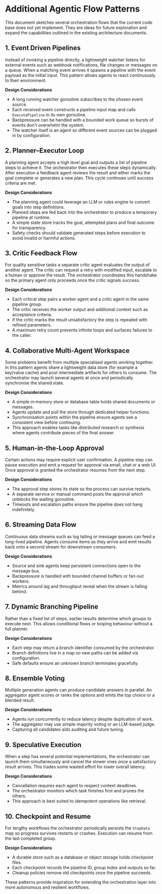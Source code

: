 # Additional Agentic Flow Patterns

This document sketches several orchestration flows that the current code base does not yet implement. They are ideas for future exploration and expand the capabilities outlined in the existing architecture documents.

## 1. Event Driven Pipelines

Instead of invoking a pipeline directly, a lightweight watcher listens for external events such as webhook notifications, file changes or messages on a queue. When a matching event arrives it spawns a pipeline with the event payload as the initial input. This pattern allows agents to react continuously to their environment.

**Design Considerations**

- A long running watcher goroutine subscribes to the chosen event source.
- Each received event constructs a pipeline input map and calls `ExecutePipeline` in its own goroutine.
- Backpressure can be handled with a bounded work queue so bursts of events don't overwhelm the system.
- The watcher itself is an agent so different event sources can be plugged in by configuration.

## 2. Planner–Executor Loop

A planning agent accepts a high level goal and outputs a list of pipeline steps to achieve it. The orchestrator then executes these steps dynamically. After execution a feedback agent reviews the result and either marks the goal complete or generates a new plan. This cycle continues until success criteria are met.

**Design Considerations**

- The planning agent could leverage an LLM or rules engine to convert goals into step definitions.
- Planned steps are fed back into the orchestrator to produce a temporary pipeline at runtime.
- A simple state store tracks the goal, attempted plans and final outcome for transparency.
- Safety checks should validate generated steps before execution to avoid invalid or harmful actions.

## 3. Critic Feedback Flow

For quality sensitive tasks a separate critic agent evaluates the output of another agent. The critic can request a retry with modified input, escalate to a human or approve the result. The orchestrator coordinates this handshake so the primary agent only proceeds once the critic signals success.

**Design Considerations**

- Each critical step pairs a worker agent and a critic agent in the same pipeline group.
- The critic receives the worker output and additional context such as acceptance criteria.
- If the critic marks the result unsatisfactory the step is repeated with refined parameters.
- A maximum retry count prevents infinite loops and surfaces failures to the caller.

## 4. Collaborative Multi‑Agent Workspace

Some problems benefit from multiple specialised agents working together. In this pattern agents share a lightweight data store (for example a key/value cache) and post intermediate artifacts for others to consume. The orchestrator may launch several agents at once and periodically synchronise the shared state.

**Design Considerations**

- A simple in‑memory store or database table holds shared documents or messages.
- Agents update and poll the store through dedicated helper functions.
- Synchronisation points within the pipeline ensure agents see a consistent view before continuing.
- This approach enables tasks like distributed research or synthesis where agents contribute pieces of the final answer.

## 5. Human‑in‑the‑Loop Approval

Certain actions may require explicit user confirmation. A pipeline step can pause execution and emit a request for approval via email, chat or a web UI. Once approval is granted the orchestrator resumes from the next step.

**Design Considerations**

- The approval step stores its state so the process can survive restarts.
- A separate service or manual command posts the approval which unblocks the waiting goroutine.
- Timeouts and escalation paths ensure the pipeline does not hang indefinitely.

## 6. Streaming Data Flow

Continuous data streams such as log tailing or message queues can feed a long-lived pipeline. Agents consume items as they arrive and emit results back onto a second stream for downstream consumers.

**Design Considerations**

- Source and sink agents keep persistent connections open to the message bus.
- Backpressure is handled with bounded channel buffers or fan-out workers.
- Metrics around lag and throughput reveal when the stream is falling behind.

## 7. Dynamic Branching Pipeline

Rather than a fixed list of steps, earlier results determine which groups to execute next. This allows conditional flows or looping behaviour without a full planner.

**Design Considerations**

- Each step may return a branch identifier consumed by the orchestrator.
- Branch definitions live in a map so new paths can be added via configuration.
- Safe defaults ensure an unknown branch terminates gracefully.

## 8. Ensemble Voting

Multiple generation agents can produce candidate answers in parallel. An aggregator agent scores or ranks the options and emits the top choice or a blended result.

**Design Considerations**

- Agents run concurrently to reduce latency despite duplication of work.
- The aggregator may use simple majority voting or an LLM-based judge.
- Capturing all candidates aids auditing and future tuning.

## 9. Speculative Execution

When a step has several potential implementations, the orchestrator can launch them simultaneously and cancel the slower ones once a satisfactory result arrives. This trades some wasted effort for lower overall latency.

**Design Considerations**

- Cancellation requires each agent to respect context deadlines.
- The orchestrator monitors which task finishes first and prunes the others.
- This approach is best suited to idempotent operations like retrieval.

## 10. Checkpoint and Resume

For lengthy workflows the orchestrator periodically persists the `StepData` map so progress survives restarts or crashes. Execution can resume from the last completed group.

**Design Considerations**

- A durable store such as a database or object storage holds checkpoint files.
- Each checkpoint records the pipeline ID, group index and outputs so far.
- Cleanup policies remove old checkpoints once the pipeline succeeds.

These patterns provide inspiration for extending the orchestration layer into more autonomous and resilient workflows.
